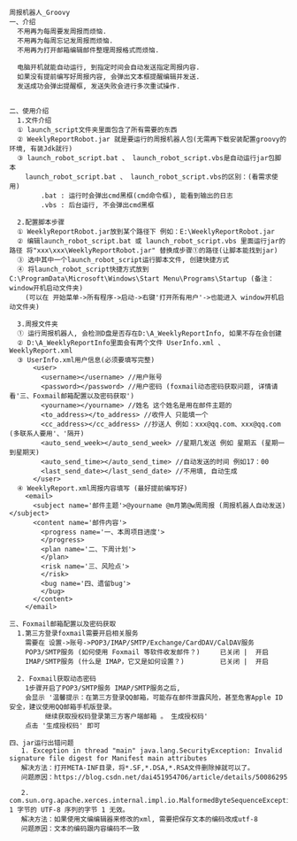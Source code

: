     周报机器人_Groovy
    一、介绍
      不用再为每周要发周报而烦恼.
      不用再为每周忘记发周报而烦恼.
      不用再为打开邮箱编辑邮件整理周报格式而烦恼.
      
      电脑开机就能自动运行, 到指定时间会自动发送指定周报内容.
      如果没有提前编写好周报内容, 会弹出文本框提醒编辑并发送.
      发送成功会弹出提醒框, 发送失败会进行多次重试操作.
 
    
    二、使用介绍
      1.文件介绍
      ① launch_script文件夹里面包含了所有需要的东西
      ② WeeklyReportRobot.jar 就是要运行的周报机器人包(无需再下载安装配置groovy的环境, 有装Jdk就行)
      ③ launch_robot_script.bat 、 launch_robot_script.vbs是自动运行jar包脚本
        launch_robot_script.bat 、 launch_robot_script.vbs的区别：(看需求使用)
            .bat : 运行时会弹出cmd黑框(cmd命令框), 能看到输出的日志
            .vbs : 后台运行, 不会弹出cmd黑框
      
      2.配置脚本步骤
      ① WeeklyReportRobot.jar放到某个路径下 例如：E:\WeeklyReportRobot.jar
      ② 编辑launch_robot_script.bat 或 launch_robot_script.vbs 里面运行jar的路径 将"xxx\xxx\WeeklyReportRobot.jar" 替换成步骤①的路径(让脚本能找到jar)
      ③ 选中其中一个launch_robot_script运行脚本文件, 创建快捷方式
      ④ 将launch_robot_script快捷方式放到 C:\ProgramData\Microsoft\Windows\Start Menu\Programs\Startup (备注：window开机启动文件夹)
        (可以在 开始菜单->所有程序->启动->右键'打开所有用户'->也能进入 window开机启动文件夹)
        
      3.周报文件夹
      ① 运行周报机器人, 会检测D盘是否存在D:\A_WeeklyReportInfo, 如果不存在会创建
      ② D:\A_WeeklyReportInfo里面会有两个文件 UserInfo.xml 、WeeklyReport.xml
      ③ UserInfo.xml用户信息(必须要填写完整)
          <user>
            <username></username> //用户账号
            <password></password> //用户密码 (foxmail动态密码获取问题, 详情请看'三、Foxmail邮箱配置以及密码获取')
            <yourname></yourname> //姓名 这个姓名是用在邮件主题的
            <to_address></to_address> //收件人 只能填一个
            <cc_address></cc_address> //抄送人 例如：xxx@qq.com、xxx@qq.com (多联系人要用'、'隔开)
            <auto_send_week></auto_send_week> //星期几发送 例如 星期五 (星期一到星期天)
            <auto_send_time></auto_send_time> //自动发送的时间 例如17：00
            <last_send_date></last_send_date> //不用填, 自动生成
          </user>
      ④ WeeklyReport.xml周报内容填写 (最好提前编写好)
        <email>
          <subject name='邮件主题'>@yourname @m月第@w周周报 (周报机器人自动发送)</subject>
          <content name='邮件内容'>
            <progress name='一、本周项目进度'>
            </progress>
            <plan name='二、下周计划'>
            </plan>
            <risk name='三、风险点'>
            </risk>
            <bug name='四、遗留bug'>
            </bug>
          </content>
        </email>
        
    三、Foxmail邮箱配置以及密码获取
      1.第三方登录foxmail需要开启相关服务
        需要在 设置->账号->POP3/IMAP/SMTP/Exchange/CardDAV/CalDAV服务
        POP3/SMTP服务 (如何使用 Foxmail 等软件收发邮件？)     已关闭 |  开启
        IMAP/SMTP服务 (什么是 IMAP，它又是如何设置？)         已关闭 |  开启
        
      2. Foxmail获取动态密码
        1步骤开启了POP3/SMTP服务 IMAP/SMTP服务之后,
        会显示 '温馨提示：在第三方登录QQ邮箱，可能存在邮件泄露风险，甚至危害Apple ID安全，建议使用QQ邮箱手机版登录。 
             继续获取授权码登录第三方客户端邮箱 。 生成授权码'
        点击 '生成授权码' 即可
        
    四、jar运行出错问题
       1. Exception in thread "main" java.lang.SecurityException: Invalid signature file digest for Manifest main attributes
       解决方法：打开META-INF目录，将*.SF,*.DSA,*.RSA文件删除掉就可以了。
       问题原因：https://blog.csdn.net/dai451954706/article/details/50086295
       
       2. com.sun.org.apache.xerces.internal.impl.io.MalformedByteSequenceException: 1 字节的 UTF-8 序列的字节 1 无效。
       解决方法：如果使用文编编辑器来修改的xml, 需要把保存文本的编码改成utf-8
       问题原因：文本的编码跟内容编码不一致
    
        